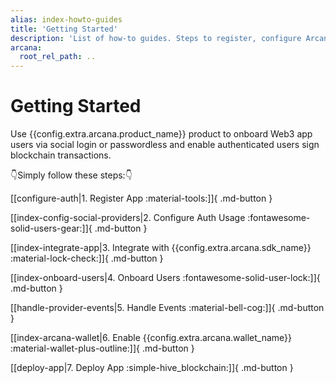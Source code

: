 ```yaml
---
alias: index-howto-guides
title: 'Getting Started'
description: 'List of how-to guides. Steps to register, configure Arcana Auth usage with the dashboard, integrate app, onboard users, perform Web3 wallet ops and sign blockchain transactions.'
arcana:
  root_rel_path: ..
---
```


# Getting Started

Use {{config.extra.arcana.product_name}} product to onboard Web3 app users via social login or passwordless and enable authenticated users sign blockchain transactions. 

👇Simply follow these steps:👇

[[configure-auth|1. Register App :material-tools:]]{ .md-button }

[[index-config-social-providers|2. Configure Auth Usage :fontawesome-solid-users-gear:]]{ .md-button }

[[index-integrate-app|3. Integrate with {{config.extra.arcana.sdk_name}} :material-lock-check:]]{ .md-button }

[[index-onboard-users|4. Onboard Users :fontawesome-solid-user-lock:]]{ .md-button }

[[handle-provider-events|5. Handle Events :material-bell-cog:]]{ .md-button }

[[index-arcana-wallet|6. Enable {{config.extra.arcana.wallet_name}} :material-wallet-plus-outline:]]{ .md-button }

[[deploy-app|7. Deploy App :simple-hive_blockchain:]]{ .md-button }